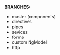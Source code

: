 <strong>BRANCHES:</strong><br>
<ul>
  <li>master (components)</li>
  <li>directives</li>
  <li>pipes</li>
  <li>sevices</li>
  <li>forms</li>
  <li>custom NgModel</li>
  <li>http</li>
</ul>
